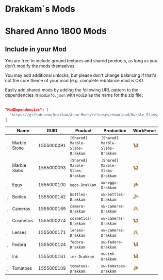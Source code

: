 # Drakkam´s Mods

# Shared Anno 1800 Mods

## Include in your Mod

You are free to include ground textures and shared products, as long as you don't modify the mods themselves.

You may add additional unlocks, but please don't change balancing if that's not the core theme of your mod (e.g. complete rebalance mod is OK).

Easily add shared mods by adding the following URL pattern to the dependencies in `modinfo.json` with `ModID` as the name for the zip file:
```json

"ModDependencies": [
  "https://github.com/Drakkam/Anno-Mods/releases/download/Marble_Slabs/Marble-Slabs-Drakkam.zip"
]
```

| | Name | GUID | Product | Production | WorkForce
---|---|---|---|---|---
<img src="./Marble-Slabs-Drakkam/data/ui/Drakkam/icons/icon_marble_stone.png" style="vertical-align: text-bottom;18px" width="18" /> | Marble Stone | 1555000091 | `[Shared] Marble-Slabs-Drakkam`| `[Shared] Marble-Slabs-Drakkam` | <img src="./docs/icons/icon_artisan.png" style="vertical-align: text-bottom;18px" width="18" />
<img src="./Marble-Slabs-Drakkam/data/ui/Drakkam/icons/icon_marble_slabs.png" style="vertical-align: text-bottom;18px" width="18" /> | Marble Slabs | 1555000093 | `[Shared] Marble-Slabs-Drakkam`| `[Shared] Marble-Slabs-Drakkam` | <img src="./docs/icons/icon_artisan.png" style="vertical-align: text-bottom;18px" width="18" />
<img src="./eggs-Drakkam/data/ui/Drakkam/icons/icon_Eggs.png" style="vertical-align: text-bottom;18px" width="18" /> | Eggs | 1555000100 | `eggs-Drakkam`| `ow-eggs-Drakkam` | <img src="./docs/icons/icon_farmer.png" style="vertical-align: text-bottom;18px" width="18" />
<img src="./bottles-Drakkam/data/ui/Drakkam/icons/icon_bottles.png" style="vertical-align: text-bottom;18px" width="18" /> | Bottles | 1555000142 | `bottles-Drakkam`| `ow-bottles-Drakkam` | <img src="./docs/icons/icon_worker.png" style="vertical-align: text-bottom;18px" width="18" />
<img src="./ow-cameras-Drakkam/data/ui/Drakkam/icons/icon_camera.png" style="vertical-align: text-bottom;18px" width="18" /> | Cameras | 1555000169 | `camera-Drakkam`| `ow-cameras-Drakkam` | <img src="./docs/icons/icon_engineer.png" style="vertical-align: text-bottom;18px" width="18" />
<img src="./cosmetics-Drakkam/data/ui/Drakkam/icons/icon_Cosmetics.png" style="vertical-align: text-bottom;18px" width="18" /> | Cosmetics | 1555000274 | `cosmetics-Drakkam`| `ow-cameras-Drakkam` | <img src="./docs/icons/icon_artisan.png" style="vertical-align: text-bottom;18px" width="18" />
<img src="./lenses-Drakkam/data/ui/Drakkam/icons/icon_photo_lense.png" style="vertical-align: text-bottom;18px" width="18" /> | Lenses | 1555000171 | `lenses-Drakkam`| `ow-cameras-Drakkam` | <img src="./docs/icons/icon_engineer.png" style="vertical-align: text-bottom;18px" width="18" />
<img src="./fedora-Drakkam/data/ui/Drakkam/icons/icon_fedora_hat.png" style="vertical-align: text-bottom;18px" width="18" /> | Fedora | 1555000124 | `fedora-Drakkam`| `ow-fedora-Drakkam` | <img src="./docs/icons/icon_artisan.png" style="vertical-align: text-bottom;18px" width="18" />
<img src="./ink-Drakkam/data/ui/Drakkam/icons/icon_ink.png" style="vertical-align: text-bottom;18px" width="18" /> | Ink | 1555000161 | `ink-Drakkam`| `ow-ink-Drakkam` | <img src="./docs/icons/icon_artisan.png" style="vertical-align: text-bottom;18px" width="18" />
<img src="./tomatoes-Drakkam/data/ui/Drakkam/icons/icon_tomatoes.png" style="vertical-align: text-bottom;18px" width="18" /> | Tomatoes | 1555000109 | `tomatoes-Drakkam`| `ow-tomatoes-Drakkam` | <img src="./docs/icons/icon_farmer.png" style="vertical-align: text-bottom;18px" width="18" />

